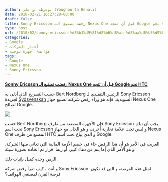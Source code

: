 ```yaml
---
author: يوغرطة بن علي (Youghourta Benali)
date: 2010-02-21 16:27:28+00:00
draft: false
title: Sonny Ericsson رفضت تصنيع الـ Nexus One قبل أن تتجه Google نحو HTC
type: post
url: /2010/02/sonny-ericsson-%d8%b1%d9%81%d8%b6%d8%aa-%d8%aa%d8%b5%d9%86%d9%8a%d8%b9-%d8%a7%d9%84%d9%80-nexus-one-%d9%82%d8%a8%d9%84-%d8%a3%d9%86-%d8%aa%d8%aa%d8%ac%d9%87-google-%d9%86%d8%ad%d9%88-htc/
categories:
- Google
- أخبار الشركات
- هواتف/ أجهزة لوحية
tags:
- Google
- Nexus One
- Sonny Ericsson
---
```


[**Sonny Ericsson رفضت تصنيع الـ Nexus One قبل أن تتجه Google نحو HTC**](http://www.it-scoop.com/2010/02/sonny-ericsson-%d8%b1%d9%81%d8%b6%d8%aa-%d8%aa%d8%b5%d9%86%d9%8a%d8%b9-%d8%a7%d9%84%d9%80-nexus-one-%d9%82%d8%a8%d9%84-%d8%a3%d9%86-%d8%aa%d8%aa%d8%ac%d9%87-google-%d9%86%d8%ad%d9%88-htc/)


حسب التصريح الذي أدلى به Bert Nordberg الرئيس التنفيذي لـ Sony Ericsson لجريدة [Sydsvenskan](http://sydsvenskan.se/ekonomi/article630895/Sony-Ericsson-nobbade-Googles-mobilsatsning.html) السويدية، فإنه هو وراء رفض شركته تصنيع جهاز Nexus One لصالح Google.

[![](http://www.it-scoop.com/wp-content/uploads/2010/02/sony-ericsson-logo-300x225.jpg)
](http://www.it-scoop.com/2010/02/sonny-ericsson-%d8%b1%d9%81%d8%b6%d8%aa-%d8%aa%d8%b5%d9%86%d9%8a%d8%b9-%d8%a7%d9%84%d9%80-nexus-one-%d9%82%d8%a8%d9%84-%d8%a3%d9%86-%d8%aa%d8%aa%d8%ac%d9%87-google-%d9%86%d8%ad%d9%88-htc/)

حسب Bert Nordberg فإن الأجهزة المصنعة من طرف Sony Ericsson  يجب أن تباع تحت اسم Sony Ericsson و ليس تحت علامة تجارية أخرى، و هو الحال مع جهاز Nexus One المصنع من طرف HTC و الذي يباع تحت اسم Google.

الغريب في الأمر هو أن هذا الرفض جاء في خضم الأزمة المالية التي تعاني منها الشركة، و هو الأمر الذي إما ينم عن دهاء كبير، أو ربما  قرار تم اتخاذه بصورة سيئة.

الزمن وحده كفيل بإثبات ذلك.

و أنت ، كيف تقرأ رفض شركة Sony Ericsson  لمثل هذه الفرصة، و التي قد تكون فرصة القرن لمصنعي الهواتف؟
